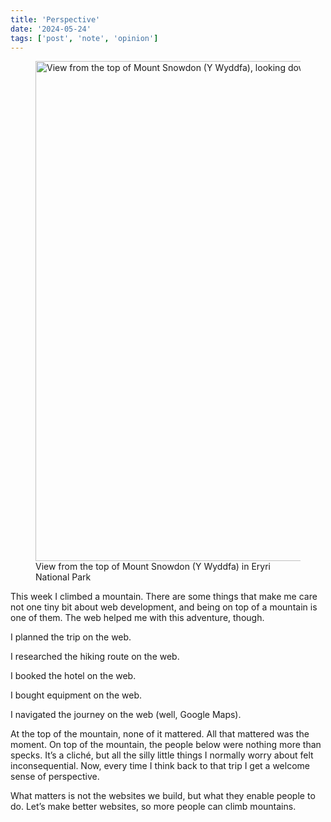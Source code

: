 ```yaml
---
title: 'Perspective'
date: '2024-05-24'
tags: ['post', 'note', 'opinion']
---
```


<figure>
  <img srcset="/perspective-01_1800.webp 1800w, /perspective-01_1600.webp 1600w, /perspective-01_1200.webp 1200w, /perspective-01_900.webp 900w, /perspective-01_700.webp 700w," sizes="(min-width: 1200px) 1200px, 90vw" src="/perspective-01_1200.webp 1200w" width="1200" height="800" alt="View from the top of Mount Snowdon (Y Wyddfa), looking down at two lakes and rocky slopes, with mountains fading into the distance against a backdrop of blue, cloudy sky">
  <figcaption>View from the top of Mount Snowdon (Y Wyddfa) in Eryri National Park</figcaption>
</figure>

This week I climbed a mountain. There are some things that make me care not one tiny bit about web development, and being on top of a mountain is one of them. The web helped me with this adventure, though.

I planned the trip on the web.

I researched the hiking route on the web.

I booked the hotel on the web.

I bought equipment on the web.

I navigated the journey on the web (well, Google Maps).

At the top of the mountain, none of it mattered. All that mattered was the moment. On top of the mountain, the people below were nothing more than specks. It’s a cliché, but all the silly little things I normally worry about felt inconsequential. Now, every time I think back to that trip I get a welcome sense of perspective.

What matters is not the websites we build, but what they enable people to do. Let’s make better websites, so more people can climb mountains.
